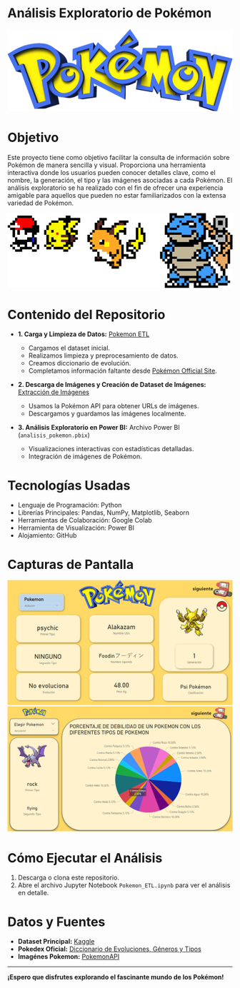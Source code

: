 # Análisis Exploratorio de Pokémon

![Logo de Pokémon](fondo/Daco_5394286.png)

# Objetivo

Este proyecto tiene como objetivo facilitar la consulta de información sobre Pokémon de manera sencilla y visual. Proporciona una herramienta interactiva donde los usuarios pueden conocer detalles clave, como el nombre, la generación, el tipo y las imágenes asociadas a cada Pokémon. El análisis exploratorio se ha realizado con el fin de ofrecer una experiencia amigable para aquellos que pueden no estar familiarizados con la extensa variedad de Pokémon.



 ![Bulbasaur](fondo/Daco_1804122.png)

# Contenido del Repositorio

- **1. Carga y Limpieza de Datos:** [Pokemon ETL](etl/Pokemon_ETL.ipynb)
   - Cargamos el dataset inicial.
   - Realizamos limpieza y preprocesamiento de datos.
   - Creamos diccionario de evolución.
   - Completamos información faltante desde [Pokémon Official Site](https://www.pokemon.com/es/pokedex).

- **2. Descarga de Imágenes y Creación de Dataset de Imágenes:** [Extracción de Imágenes](etl/extracción_Imagenes_pokemon.ipynb)
   - Usamos la Pokémon API para obtener URLs de imágenes.
   - Descargamos y guardamos las imágenes localmente.

- **3. Análisis Exploratorio en Power BI:** Archivo Power BI (`analisis_pokemon.pbix`)
   - Visualizaciones interactivas con estadísticas detalladas.
   - Integración de imágenes de Pokémon.

# Tecnologías Usadas
- Lenguaje de Programación: Python
- Librerías Principales: Pandas, NumPy, Matplotlib, Seaborn
- Herramientas de Colaboración: Google Colab
- Herramienta de Visualización: Power BI
- Alojamiento: GitHub 

# Capturas de Pantalla 

 ![Visualización 1](fondo/2.png)
 ![Visualización 2](fondo/3.png)

# Cómo Ejecutar el Análisis

1. Descarga o clona este repositorio.
2. Abre el archivo Jupyter Notebook `Pokemon_ETL.ipynb` para ver el análisis en detalle.

# Datos y Fuentes

- **Dataset Principal:** [Kaggle](https://www.kaggle.com/datasets/rounakbanik/pokemon)
- **Pokedex Oficial:** [Diccionario de Evoluciones, Géneros y Tipos](https://www.pokemon.com/es/pokedex)
- **Imagénes Pokemon:** [PokemonAPI](https://pokeapi.co/docs/v2)


---

**¡Espero que disfrutes explorando el fascinante mundo de los Pokémon!**
